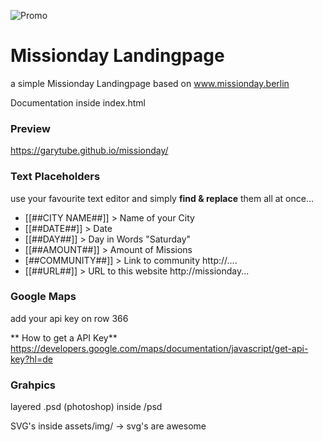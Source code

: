 ![Promo](http://missionday.berlin/md-promo.png)
# Missionday Landingpage #
a simple Missionday Landingpage based on www.missionday.berlin

Documentation inside index.html

### Preview ###
https://garytube.github.io/missionday/

### Text Placeholders ###
use your favourite text editor and simply **find & replace** them all at once...

+ [[##CITY NAME##]] > Name of your City
+ [[##DATE##]] > Date 
+ [[##DAY##]] > Day in Words "Saturday"
+ [[##AMOUNT##]] > Amount of Missions
+ [##COMMUNITY##]] > Link to community http://....
+ [[##URL##]] > URL to this website http://missionday...


### Google Maps ####
add your api key on row 366

** How to get a API Key**
https://developers.google.com/maps/documentation/javascript/get-api-key?hl=de


### Grahpics ###

layered .psd (photoshop) inside  /psd

SVG's inside assets/img/  -> svg's are awesome

